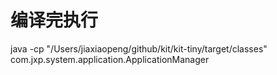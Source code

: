 # 编译完执行
java -cp "/Users/jiaxiaopeng/github/kit/kit-tiny/target/classes" com.jxp.system.application.ApplicationManager